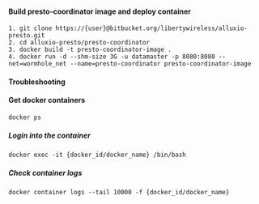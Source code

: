 
#### Build presto-coordinator image and deploy container 
```
1. git clone https://{user}@bitbucket.org/libertywireless/alluxio-presto.git
2. cd alluxio-presto/presto-coordinator
3. docker build -t presto-coordinator-image .
4. docker run -d --shm-size 3G -u datamaster -p 8080:8080 --net=wormhole_net --name=presto-coordinator presto-coordinator-image
```

#### Troubleshooting
#### Get docker containers
```docker ps```
##### Login into the container
```docker exec -it {docker_id/docker_name} /bin/bash```
##### Check container logs
```docker container logs --tail 10000 -f {docker_id/docker_name}```
